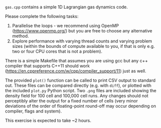 `gas.cpp` contains a simple 1D Lagrangian gas dynamics code.

Please complete the following tasks:

1. Parallelise the loops - we recommend using OpenMP (https://www.openmp.org/) but you are free to choose any alternative method.
2. Explore performance with varying thread counts and varying problem
   sizes (within the bounds of compute available to you, if that is only e.g.
   two or four CPU cores that is not a problem).

There is a simple Makefile that assumes you are using gcc but any c++ compiler that supports
C++11 should work (https://en.cppreference.com/w/cpp/compiler_support/11) just as well.

The provided `plot()` function can be called to print CSV output to standard
out. These files can be compared directly (e.g. with `diff`), or plotted with
the included `plot.py` Python script. Two `.png` files are included showing the
density field for 100 cell and 100,000 cell runs.  Any changes should not
perceptibly alter the output for a fixed number of cells (very minor deviations
of the order of floating-point round-off may occur depending on compiler, flags
and system).

This exercise is expected to take ~2 hours.
